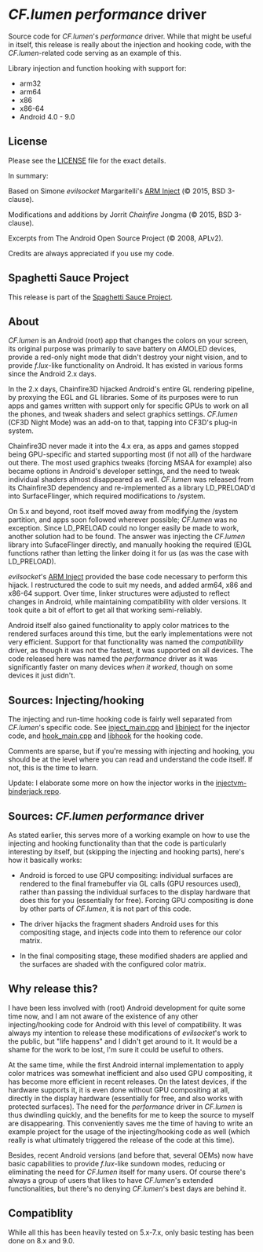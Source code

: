 # *CF.lumen* *performance* driver

Source code for *CF.lumen*'s *performance* driver. While that might be
useful in itself, this release is really about the injection and
hooking code, with the *CF.lumen*-related code serving as an example of
this.

Library injection and function hooking with support for:
- arm32
- arm64
- x86
- x86-64
- Android 4.0 - 9.0

## License

Please see the [LICENSE](LICENSE) file for the exact details.

In summary:

Based on Simone *evilsocket* Margaritelli's [ARM Inject](https://github.com/evilsocket/arminject) (&copy; 2015, BSD 3-clause).

Modifications and additions by Jorrit *Chainfire* Jongma (&copy; 2015, BSD 3-clause).

Excerpts from The Android Open Source Project (&copy; 2008, APLv2).

Credits are always appreciated if you use my code.

## Spaghetti Sauce Project

This release is part of the [Spaghetti Sauce Project](https://github.com/Chainfire/spaghetti_sauce_project).

## About

*CF.lumen* is an Android (root) app that changes the colors on your
screen, its original purpose was primarily to save battery on AMOLED
devices, provide a red-only night mode that didn't destroy your night
vision, and to provide *f.lux*-like functionality on Android. It has
existed in various forms since the Android 2.x days.

In the 2.x days, Chainfire3D hijacked Android's entire GL rendering
pipeline, by proxying the EGL and GL libraries. Some of its purposes
were to run apps and games written with support only for specific GPUs
to work on all the phones, and tweak shaders and select graphics
settings. *CF.lumen* (CF3D Night Mode) was an add-on to that, tapping into
CF3D's plug-in system.

Chainfire3D never made it into the 4.x era, as apps and games stopped
being GPU-specific and started supporting most (if not all) of the
hardware out there. The most used graphics tweaks (forcing MSAA for
example) also became options in Android's developer settings, and the
need to tweak individual shaders almost disappeared as well. *CF.lumen*
was released from its Chainfire3D dependency and re-implemented as
a library LD_PRELOAD'd into SurfaceFlinger, which required modifications
to /system.

On 5.x and beyond, root itself moved away from modifying the /system
partition, and apps soon followed wherever possible; *CF.lumen* was no
exception. Since LD_PRELOAD could no longer easily be made to work,
another solution had to be found. The answer was injecting the *CF.lumen*
library into SufaceFlinger directly, and manually hooking the required
(E)GL functions rather than letting the linker doing it for us (as was
the case with LD_PRELOAD).

*evilsocket*'s [ARM Inject](https://github.com/evilsocket/arminject)
provided the base code necessary to perform this hijack. I restructured
the code to suit my needs, and added arm64, x86 and x86-64 support.
Over time, linker structures were adjusted to reflect changes in
Android, while maintaining compatibility with older versions. It took
quite a bit of effort to get all that working semi-reliably.

Android itself also gained functionality to apply color matrices to
the rendered surfaces around this time, but the early implementations
were not very efficient. Support for that functionality was named the
*compatibility* driver, as though it was not the fastest, it was
supported on all devices. The code released here was named the
*performance* driver as it was significantly faster on many devices
*when it worked*, though on some devices it just didn't.

## Sources: Injecting/hooking

The injecting and run-time hooking code is fairly well separated
from *CF.lumen*'s specific code. See [inject_main.cpp](inject_main.cpp)
and [libinject](libinject) for the injector code, and
[hook_main.cpp](hook_main.cpp) and [libhook](libhook) for the hooking
code.

Comments are sparse, but if you're messing with injecting and hooking,
you should be at the level where you can read and understand the code
itself. If not, this is the time to learn.

Update: I elaborate some more on how the injector works in the
[injectvm-binderjack repo](https://github.com/Chainfire/injectvm-binderjack).

## Sources: *CF.lumen* *performance* driver

As stated earlier, this serves more of a working example on how to
use the injecting and hooking functionality than that the code is
particularly interesting by itself, but (skipping the injecting and
hooking parts), here's how it basically works:

- Android is forced to use GPU compositing: individual surfaces are
rendered to the final framebuffer via GL calls (GPU resources used), 
rather than passing the individual surfaces to the display hardware
that does this for you (essentially for free). Forcing GPU compositing
is done by other parts of *CF.lumen*, it is not part of this code.

- The driver hijacks the fragment shaders Android uses for this 
compositing stage, and injects code into them to reference our
color matrix.

- In the final compositing stage, these modified shaders are applied
and the surfaces are shaded with the configured color matrix.

## Why release this?

I have been less involved with (root) Android development for quite
some time now, and I am not aware of the existence of any other 
injecting/hooking code for Android with this level of compatibility. 
It was always my intention to release these modifications of 
*evilsocket*'s work to the public, but "life happens" and I didn't 
get around to it. It would be a shame for the work to be lost, I'm
sure it could be useful to others.
 
At the same time, while the first Android internal implementation to
apply color matrices was somewhat inefficient and also used GPU
compositing, it has become more efficient in recent releases. On the
latest devices, if the hardware supports it, it is even done without
GPU compositing at all, directly in the display hardware (essentially
for free, and also works with protected surfaces). The need for the
*performance* driver in *CF.lumen* is thus dwindling quickly, and the
benefits for me to keep the source to myself are disappearing. This
conveniently saves me the time of having to write an example project
for the usage of the injecting/hooking code as well (which really is
what ultimately triggered the release of the code at this time).

Besides, recent Android versions (and before that, several OEMs) now
have basic capabilities to provide *f.lux*-like sundown modes, reducing
or eliminating the need for *CF.lumen* itself for many users. Of course
there's always a group of users that likes to have *CF.lumen*'s extended
functionalities, but there's no denying *CF.lumen*'s best days are
behind it.

## Compatiblity

While all this has been heavily tested on 5.x-7.x, only basic testing
has been done on 8.x and 9.0.
